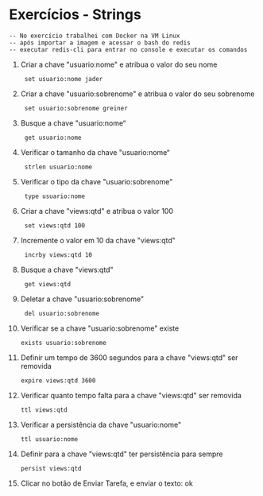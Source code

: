 # Exercícios - Strings


    -- No exercício trabalhei com Docker na VM Linux
    -- após importar a imagem e acessar o bash do redis
    -- executar redis-cli para entrar no console e executar os comandos
    
1. Criar a chave "usuario:nome" e atribua o valor do seu nome

        set usuario:nome jader

2. Criar a chave "usuario:sobrenome" e atribua o valor do seu sobrenome

        set usuario:sobrenome greiner

3. Busque a chave "usuario:nome“

        get usuario:nome

4. Verificar o tamanho da chave "usuario:nome“

        strlen usuario:nome

5. Verificar o tipo da chave "usuario:sobrenome"

        type usuario:nome

6. Criar a chave "views:qtd" e atribua o valor 100

        set views:qtd 100

7. Incremente o valor em 10 da chave "views:qtd"

        incrby views:qtd 10

8. Busque a chave "views:qtd"

        get views:qtd

9. Deletar a chave "usuario:sobrenome"

        del usuario:sobrenome

10. Verificar se a chave "usuario:sobrenome" existe

        exists usuario:sobrenome

11. Definir um tempo de 3600 segundos para a chave "views:qtd" ser removida

        expire views:qtd 3600

12. Verificar quanto tempo falta para a chave "views:qtd" ser removida

        ttl views:qtd

13. Verificar a persistência da chave "usuario:nome"

        ttl usuario:nome

14. Definir para a chave "views:qtd" ter persistência para sempre

        persist views:qtd

15. Clicar no botão de Enviar Tarefa, e enviar o texto: ok
